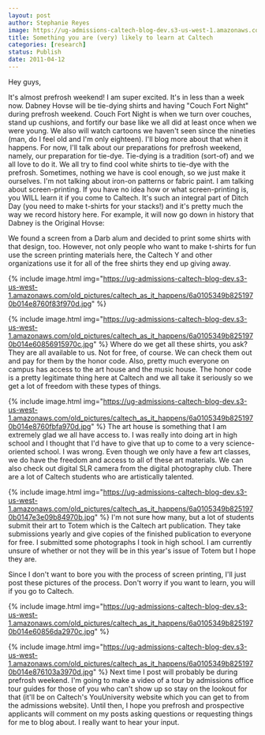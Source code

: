 ```yaml
---
layout: post
author: Stephanie Reyes
image: https://ug-admissions-caltech-blog-dev.s3-us-west-1.amazonaws.com/old_pictures/caltech_as_it_happens/6a0105349b8251970b014e8760f39b970d.jpg
title: Something you are (very) likely to learn at Caltech 
categories: [research]
status: Publish
date: 2011-04-12
---
```



Hey guys,

It's almost prefrosh weekend! I am super excited. It's in less than a week now. Dabney Hovse will be tie-dying shirts and having "Couch Fort Night" during prefrosh weekend. Couch Fort Night is when we turn over couches, stand up cushions, and fortify our base like we all did at least once when we were young. We also will watch cartoons we haven't seen since the nineties (man, do I feel old and I'm only eighteen). I'll blog more about that when it happens. For now, I'll talk about our preparations for prefrosh weekend, namely, our preparation for tie-dye. Tie-dying is a tradition (sort-of) and we all love to do it. We all try to find cool white shirts to tie-dye with the prefrosh. Sometimes, nothing we have is cool enough, so we just make it ourselves. I'm not talking about iron-on patterns or fabric paint. I am talking about screen-printing. If you have no idea how or what screen-printing is, you WILL learn it if you come to Caltech. It's such an integral part of Ditch Day (you need to make t-shirts for your stacks!) and it's pretty much the way we record history here. For example, it will now go down in history that Dabney is the Original Hovse:

We found a screen from a Darb alum and decided to print some shirts with that design, too. However, not only people who want to make t-shirts for fun use the screen printing materials here, the Caltech Y and other organizations use it for all of the free shirts they end up giving away.


{% include image.html img="https://ug-admissions-caltech-blog-dev.s3-us-west-1.amazonaws.com/old_pictures/caltech_as_it_happens/6a0105349b8251970b014e8760f83f970d.jpg" %}


{% include image.html img="https://ug-admissions-caltech-blog-dev.s3-us-west-1.amazonaws.com/old_pictures/caltech_as_it_happens/6a0105349b8251970b014e60856915970c.jpg" %}
Where do we get all these shirts, you ask? They are all available to us. Not for free, of course. We can check them out and pay for them by the honor code. Also, pretty much everyone on campus has access to the art house and the music house. The honor code is a pretty legitimate thing here at Caltech and we all take it seriously so we get a lot of freedom with these types of things.


{% include image.html img="https://ug-admissions-caltech-blog-dev.s3-us-west-1.amazonaws.com/old_pictures/caltech_as_it_happens/6a0105349b8251970b014e8760fbfa970d.jpg" %}
The art house is something that I am extremely glad we all have access to. I was really into doing art in high school and I thought that I'd have to give that up to come to a very science-oriented school. I was wrong. Even though we only have a few art classes, we do have the freedom and access to all of these art materials. We can also check out digital SLR camera from the digital photography club. There are a lot of Caltech students who are artistically talented.


{% include image.html img="https://ug-admissions-caltech-blog-dev.s3-us-west-1.amazonaws.com/old_pictures/caltech_as_it_happens/6a0105349b8251970b0147e3e09b84970b.jpg" %}
I'm not sure how many, but a lot of students submit their art to Totem which is the Caltech art publication. They take submissions yearly and give copies of the finished publication to everyone for free. I submitted some photographs I took in high school. I am currently unsure of whether or not they will be in this year's issue of Totem but I hope they are.

Since I don't want to bore you with the process of screen printing, I'll just post these pictures of the process. Don't worry if you want to learn, you will if you go to Caltech.


{% include image.html img="https://ug-admissions-caltech-blog-dev.s3-us-west-1.amazonaws.com/old_pictures/caltech_as_it_happens/6a0105349b8251970b014e60856da2970c.jpg" %}


{% include image.html img="https://ug-admissions-caltech-blog-dev.s3-us-west-1.amazonaws.com/old_pictures/caltech_as_it_happens/6a0105349b8251970b014e876103a3970d.jpg" %}
Next time I post will probably be during prefrosh weekend. I'm going to make a video of a tour by admissions office tour guides for those of you who can't show up so stay on the lookout for that (it'll be on Caltech's YouUniversity website which you can get to from the admissions website). Until then, I hope you prefrosh and prospective applicants will comment on my posts asking questions or requesting things for me to blog about. I really want to hear your input.


